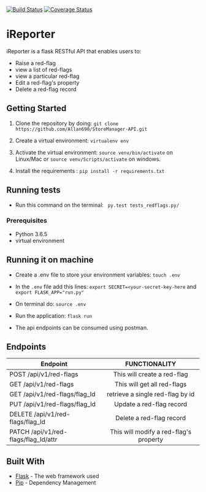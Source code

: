 [![Build Status](https://travis-ci.com/dmukuna/iReporter.svg?branch=ch-ci-travis-%23162337239)](https://travis-ci.com/dmukuna/iReporter)
[![Coverage Status](https://coveralls.io/repos/github/dmukuna/iReporter/badge.svg?branch=ch-ci-travis-%23162337239)](https://coveralls.io/github/dmukuna/iReporter?branch=ch-ci-travis-%23162337239)
# iReporter

iReporter is a flask RESTful API that enables users to:
- Raise a red-flag
- view a list of red-flags
- view a particular red-flag
- Edit a red-flag's property
- Delete a red-flag record

## Getting Started

1) Clone the repository by doing: `git clone https://github.com/Allan690/StoreManager-API.git`

2) Create a virtual environment: `virtualenv env`

3) Activate the virtual environment: `source venv/bin/activate` on Linux/Mac  or `source venv/Scripts/activate` on windows.

4) Install the requirements : `pip install -r requirements.txt`

## Running tests
- Run this command on the terminal:  ` py.test tests_redflags.py/`

### Prerequisites

-  Python 3.6.5
-  virtual environment

## Running it on machine
- Create a .env file to store your environment variables: `touch .env`

- In the `.env` file add this lines: `export SECRET=<your-secret-key-here` and `export FLASK_APP="run.py"`
- On terminal do: `source .env`
- Run the application: `flask run`
- The api endpoints can be consumed using postman.

## Endpoints
| Endpoint                                   | FUNCTIONALITY                         |
| ----------------------------------------   |:-------------------------------------:|
| POST /api/v1/red-flags                     | This will create a red-flag           |
| GET  /api/v1/red-flags                     | This will get all red-flags           |
| GET  /api/v1/red-flags/flag_Id             | retrieve a single red-flag by id      |
| PUT  /api/v1/red-flags/flag_Id             | Update a red-flag record              |
| DELETE /api/v1/red-flags/flag_Id           | Delete a red-flag record              |
| PATCH  /api/v1/red-flags/flag_Id/attr      | This will modify a red-flag's property|

## Built With
* [Flask](http://flask.pocoo.org/) -  The web framework used
* [Pip](https://pypi.python.org/pypi/pip) -  Dependency Management
